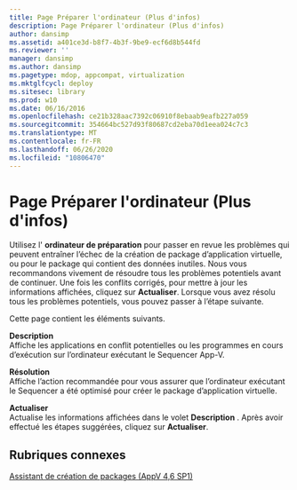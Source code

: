 ```yaml
---
title: Page Préparer l'ordinateur (Plus d'infos)
description: Page Préparer l'ordinateur (Plus d'infos)
author: dansimp
ms.assetid: a401ce3d-b8f7-4b3f-9be9-ecf6d8b544fd
ms.reviewer: ''
manager: dansimp
ms.author: dansimp
ms.pagetype: mdop, appcompat, virtualization
ms.mktglfcycl: deploy
ms.sitesec: library
ms.prod: w10
ms.date: 06/16/2016
ms.openlocfilehash: ce21b328aac7392c06910f8ebaab9eafb227a059
ms.sourcegitcommit: 354664bc527d93f80687cd2eba70d1eea024c7c3
ms.translationtype: MT
ms.contentlocale: fr-FR
ms.lasthandoff: 06/26/2020
ms.locfileid: "10806470"
---
```

# Page Préparer l'ordinateur (Plus d'infos)


Utilisez l' **ordinateur de préparation** pour passer en revue les problèmes qui peuvent entraîner l’échec de la création de package d’application virtuelle, ou pour le package qui contient des données inutiles. Nous vous recommandons vivement de résoudre tous les problèmes potentiels avant de continuer. Une fois les conflits corrigés, pour mettre à jour les informations affichées, cliquez sur **Actualiser**. Lorsque vous avez résolu tous les problèmes potentiels, vous pouvez passer à l’étape suivante.

Cette page contient les éléments suivants.

<a href="" id="description"></a>**Description**  
Affiche les applications en conflit potentielles ou les programmes en cours d’exécution sur l’ordinateur exécutant le Sequencer App-V.

<a href="" id="resolution"></a>**Résolution**  
Affiche l’action recommandée pour vous assurer que l’ordinateur exécutant le Sequencer a été optimisé pour créer le package d’application virtuelle.

<a href="" id="refresh"></a>**Actualiser**  
Actualise les informations affichées dans le volet **Description** . Après avoir effectué les étapes suggérées, cliquez sur **Actualiser**.

## Rubriques connexes


[Assistant de création de packages (AppV 4,6 SP1)](create-new-package-wizard---appv-46-sp1-.md)

 

 





